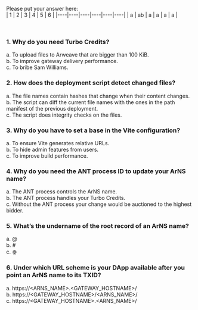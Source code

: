 Please put your answer here:  
| 1 | 2 | 3 | 4 | 5 | 6 |
|----|----|----|----|----|----|
| a  | ab  | a  | a  | a  | a  |

<br>

### 1. Why do you need Turbo Credits?

a. To upload files to Arweave that are bigger than 100 KiB.  
b. To improve gateway delivery performance.  
c. To bribe Sam Williams.  

### 2. How does the deployment script detect changed files?

a. The file names contain hashes that change when their content changes.  
b. The script can diff the current file names with the ones in the path manifest of the previous deployment.  
c. The script does integrity checks on the files.  

### 3. Why do you have to set a base in the Vite configuration?

a. To ensure Vite generates relative URLs.  
b. To hide admin features from users.  
c. To improve build performance.  

### 4. Why do you need the ANT process ID to update your ArNS name?

a. The ANT process controls the ArNS name.  
b. The ANT process handles your Turbo Credits.  
c. Without the ANT process your change would be auctioned to the highest bidder.  

### 5. What’s the undername of the root record of an ArNS name?

a. @  
b. #  
c. ꙮ

### 6. Under which URL scheme is your DApp available after you point an ArNS name to its TXID?

a. https://<ARNS_NAME>.<GATEWAY_HOSTNAME>/  
b. https://<GATEWAY_HOSTNAME>/<ARNS_NAME>/  
c. https://<GATEWAY_HOSTNAME>.<ARNS_NAME>/